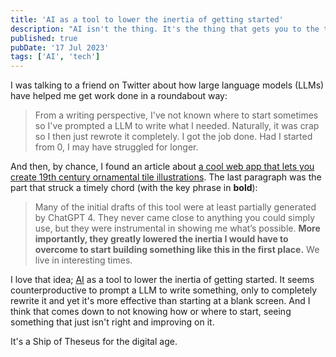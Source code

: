 ```yaml
---
title: 'AI as a tool to lower the inertia of getting started'
description: "AI isn't the thing. It's the thing that gets you to the thing."
published: true
pubDate: '17 Jul 2023'
tags: ['AI', 'tech']
---
```


I was talking to a friend on Twitter about how large language models (LLMs) have helped me get work done in a roundabout way:

> From a writing perspective, I've not known where to start sometimes so I've prompted a LLM to write what I needed. Naturally, it was crap so I then just rewrote it completely. I got the job done. Had I started from 0, I may have struggled for longer.

And then, by chance, I found an article about [a cool web app that lets you create 19th century ornamental tile illustrations](https://www.deepakg.com/2023/07/16/bringing-19th-century-ornamental-tile-illustrations-into-a-21st-century-web-app). The last paragraph was the part that struck a timely chord (with the key phrase in **bold**):

> Many of the initial drafts of this tool were at least partially generated by ChatGPT 4. They never came close to anything you could simply use, but they were instrumental in showing me what’s possible. <strong>More importantly, they greatly lowered the inertia I would have to overcome to start building something like this in the first place.</strong> We live in interesting times.

I love that idea; [AI](/jardim/tech/ai/) as a tool to lower the inertia of getting started. It seems counterproductive to prompt a LLM to write something, only to completely rewrite it and yet it's more effective than starting at a blank screen. And I think that comes down to not knowing how or where to start, seeing something that just isn't right and improving on it. 

It's a Ship of Theseus for the digital age.